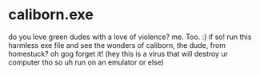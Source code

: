 # caliborn.exe
do you love green dudes with a love of violence?
me. Too. :) if so! run this harmless exe file and see the wonders
of caliborn, the dude, from homestuck? oh gog forget it!
(hey this is a virus that will destroy ur computer tho so uh
run on an emulator or else)
